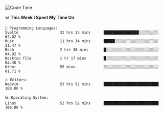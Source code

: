 <!-- [![Top Langs](https://github-readme-stats.vercel.app/api/top-langs/?username=gagahsyuja&theme=dracula&hide_border=true&border_radius=7)](https://github.com/anuraghazra/github-readme-stats) -->

<!--START_SECTION:waka-->
![Code Time](http://img.shields.io/badge/Code%20Time-1%2C322%20hrs%2059%20mins-blue)

📊 **This Week I Spent My Time On** 

```text
💬 Programming Languages: 
Svelte                   33 hrs 25 mins      ████████████████░░░░░░░░░   62.02 % 
Rust                     11 hrs 34 mins      █████░░░░░░░░░░░░░░░░░░░░   21.47 % 
Bash                     2 hrs 38 mins       █░░░░░░░░░░░░░░░░░░░░░░░░   04.92 % 
Desktop file             1 hr 17 mins        █░░░░░░░░░░░░░░░░░░░░░░░░   02.40 % 
Other                    55 mins             ░░░░░░░░░░░░░░░░░░░░░░░░░   01.71 % 

🔥 Editors: 
Neovim                   53 hrs 52 mins      █████████████████████████   100.00 % 

💻 Operating System: 
Linux                    53 hrs 52 mins      █████████████████████████   100.00 % 
```


<!--END_SECTION:waka-->
